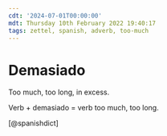 ```yaml
---
cdt: '2024-07-01T00:00:00'
mdt: Thursday 10th February 2022 19:40:17
tags: zettel, spanish, adverb, too-much
---
```


# Demasiado
Too much, too long, in excess.

Verb + demasiado = verb too much, too long.

[@spanishdict]